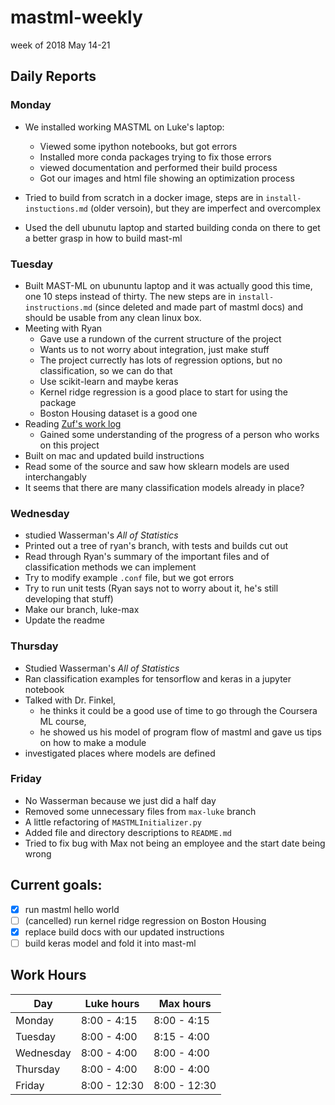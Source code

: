 # mastml-weekly
week of 2018 May 14-21

## Daily Reports

### Monday
- We installed working MASTML on Luke's laptop:
  * Viewed some ipython notebooks, but got errors
  * Installed more conda packages trying to fix those errors
  * viewed documentation and performed their build process
  * Got our images and html file showing an optimization process

- Tried to build from scratch in a docker image, steps are in `install-instuctions.md` (older versoin), but they are imperfect and overcomplex

- Used the dell ubunutu laptop and started building conda on there to get a better grasp in how to build mast-ml

### Tuesday
- Built MAST-ML on ubununtu laptop and it was actually good this time, one 10 steps instead of thirty. The new steps are in `install-instructions.md` (since deleted and made part of mastml docs) and should be usable from any clean linux box.
- Meeting with Ryan
  * Gave use a rundown of the current structure of the project
  * Wants us to not worry about integration, just make stuff
  * The project currectly has lots of regression options, but no classification, so we can do that
  * Use scikit-learn and maybe keras
  * Kernel ridge regression is a good place to start for using the package
  * Boston Housing dataset is a good one
- Reading [Zuf's work log](https://docs.google.com/document/d/1ruQg7kuH_oTWwapB54wWx1ruEYSxhBZgCOugDtwRh4k/edit?usp=sharing)
  * Gained some understanding of the progress of a person who works on this project
- Built on mac and updated build instructions
- Read some of the source and saw how sklearn models are used interchangably
- It seems that there are many classification models already in place?

### Wednesday

- studied Wasserman's _All of Statistics_
- Printed out a tree of ryan's branch, with tests and builds cut out
- Read through Ryan's summary of the important files and of classification methods we can implement
- Try to modify example `.conf` file, but we got errors
- Try to run unit tests (Ryan says not to worry about it, he's still developing that stuff)
- Make our branch, luke-max
- Update the readme

### Thursday

- Studied Wasserman's _All of Statistics_
- Ran classification examples for  tensorflow and keras in a jupyter notebook
- Talked with Dr. Finkel,
  - he thinks it could be a good use of time to go through the Coursera ML course,
  - he showed us his model of program flow of mastml and gave us tips on how to make a module
- investigated places where models are defined


### Friday
- No Wasserman because we just did a half day
- Removed some unnecessary files from `max-luke` branch
- A little refactoring of `MASTMLInitializer.py`
- Added file and directory descriptions to `README.md`
- Tried to fix bug with Max not being an employee and the start date being wrong

## Current goals:

- [x] run mastml hello world
- [ ] (cancelled) run kernel ridge regression on Boston Housing
- [x] replace build docs with our updated instructions
- [ ] build keras model and fold it into mast-ml

## Work Hours

Day | Luke hours | Max hours
--- | --- | ---
Monday | 8:00 - 4:15 | 8:00 - 4:15 
Tuesday | 8:00 - 4:00 | 8:15 - 4:00
Wednesday | 8:00 - 4:00 | 8:00 - 4:00
Thursday | 8:00 - 4:00 | 8:00 - 4:00
Friday | 8:00 - 12:30 | 8:00 - 12:30
